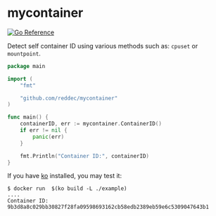 # mycontainer


[![Go Reference](https://pkg.go.dev/badge/github.com/reddec/mycontainer.svg)](https://pkg.go.dev/github.com/reddec/mycontainer)


Detect self container ID using various methods such as: `cpuset` or `mountpoint`.

```go
package main

import (
	"fmt"

	"github.com/reddec/mycontainer"
)

func main() {
	containerID, err := mycontainer.ContainerID()
	if err != nil {
		panic(err)
	}

	fmt.Println("Container ID:", containerID)
}

```

If you have [ko](https://ko.build) installed, you may test it:

    $ docker run  $(ko build -L ./example)
    ....
    Container ID: 9b3d8a8c029bb30827f28fa09598693162cb58edb2389eb59e6c5309047643b1